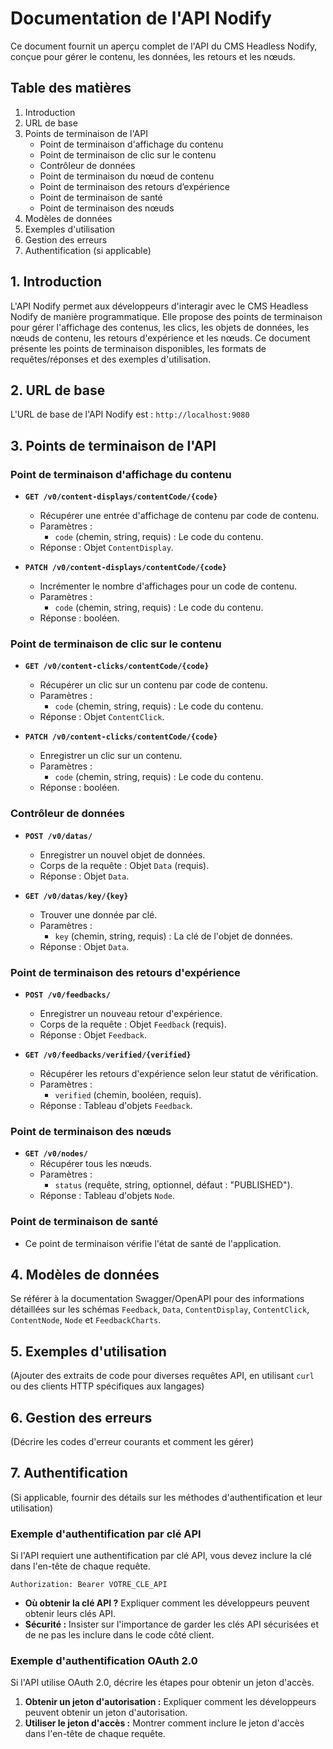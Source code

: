 # Documentation de l'API Nodify

Ce document fournit un aperçu complet de l'API du CMS Headless Nodify, conçue pour gérer le contenu, les données, les retours et les nœuds.

## Table des matières

1. Introduction
2. URL de base
3. Points de terminaison de l'API
    * Point de terminaison d'affichage du contenu
    * Point de terminaison de clic sur le contenu
    * Contrôleur de données
    * Point de terminaison du nœud de contenu
    * Point de terminaison des retours d’expérience
    * Point de terminaison de santé
    * Point de terminaison des nœuds
4. Modèles de données
5. Exemples d'utilisation
6. Gestion des erreurs
7. Authentification (si applicable)

## 1. Introduction

L'API Nodify permet aux développeurs d'interagir avec le CMS Headless Nodify de manière programmatique. Elle propose des points de terminaison pour gérer l'affichage des contenus, les clics, les objets de données, les nœuds de contenu, les retours d'expérience et les nœuds. Ce document présente les points de terminaison disponibles, les formats de requêtes/réponses et des exemples d'utilisation.

## 2. URL de base

L'URL de base de l'API Nodify est : `http://localhost:9080`

## 3. Points de terminaison de l'API

### Point de terminaison d'affichage du contenu

* **`GET /v0/content-displays/contentCode/{code}`**
    * Récupérer une entrée d'affichage de contenu par code de contenu.
    * Paramètres :
        * `code` (chemin, string, requis) : Le code du contenu.
    * Réponse : Objet `ContentDisplay`.

* **`PATCH /v0/content-displays/contentCode/{code}`**
    * Incrémenter le nombre d'affichages pour un code de contenu.
    * Paramètres :
        * `code` (chemin, string, requis) : Le code du contenu.
    * Réponse : booléen.

### Point de terminaison de clic sur le contenu

* **`GET /v0/content-clicks/contentCode/{code}`**
    * Récupérer un clic sur un contenu par code de contenu.
    * Paramètres :
        * `code` (chemin, string, requis) : Le code du contenu.
    * Réponse : Objet `ContentClick`.

* **`PATCH /v0/content-clicks/contentCode/{code}`**
    * Enregistrer un clic sur un contenu.
    * Paramètres :
        * `code` (chemin, string, requis) : Le code du contenu.
    * Réponse : booléen.

### Contrôleur de données

* **`POST /v0/datas/`**
    * Enregistrer un nouvel objet de données.
    * Corps de la requête : Objet `Data` (requis).
    * Réponse : Objet `Data`.

* **`GET /v0/datas/key/{key}`**
    * Trouver une donnée par clé.
    * Paramètres :
        * `key` (chemin, string, requis) : La clé de l'objet de données.
    * Réponse : Objet `Data`.

### Point de terminaison des retours d'expérience

* **`POST /v0/feedbacks/`**
    * Enregistrer un nouveau retour d'expérience.
    * Corps de la requête : Objet `Feedback` (requis).
    * Réponse : Objet `Feedback`.

* **`GET /v0/feedbacks/verified/{verified}`**
    * Récupérer les retours d'expérience selon leur statut de vérification.
    * Paramètres :
        * `verified` (chemin, booléen, requis).
    * Réponse : Tableau d'objets `Feedback`.

### Point de terminaison des nœuds

* **`GET /v0/nodes/`**
    * Récupérer tous les nœuds.
    * Paramètres :
        * `status` (requête, string, optionnel, défaut : "PUBLISHED").
    * Réponse : Tableau d'objets `Node`.

### Point de terminaison de santé

* Ce point de terminaison vérifie l'état de santé de l'application.

## 4. Modèles de données

Se référer à la documentation Swagger/OpenAPI pour des informations détaillées sur les schémas `Feedback`, `Data`, `ContentDisplay`, `ContentClick`, `ContentNode`, `Node` et `FeedbackCharts`.

## 5. Exemples d'utilisation

(Ajouter des extraits de code pour diverses requêtes API, en utilisant `curl` ou des clients HTTP spécifiques aux langages)

## 6. Gestion des erreurs

(Décrire les codes d'erreur courants et comment les gérer)

## 7. Authentification

(Si applicable, fournir des détails sur les méthodes d'authentification et leur utilisation)

### Exemple d'authentification par clé API

Si l'API requiert une authentification par clé API, vous devez inclure la clé dans l'en-tête de chaque requête.

```
Authorization: Bearer VOTRE_CLE_API
```

* **Où obtenir la clé API ?** Expliquer comment les développeurs peuvent obtenir leurs clés API.
* **Sécurité :** Insister sur l'importance de garder les clés API sécurisées et de ne pas les inclure dans le code côté client.

### Exemple d'authentification OAuth 2.0

Si l'API utilise OAuth 2.0, décrire les étapes pour obtenir un jeton d'accès.

1. **Obtenir un jeton d'autorisation :** Expliquer comment les développeurs peuvent obtenir un jeton d'autorisation.
2. **Utiliser le jeton d'accès :** Montrer comment inclure le jeton d'accès dans l'en-tête de chaque requête.